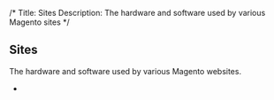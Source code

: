 /*
Title: Sites
Description: The hardware and software used by various Magento sites
*/

## Sites

The hardware and software used by various Magento websites. 

<ul>
<li></li>
</ul>
